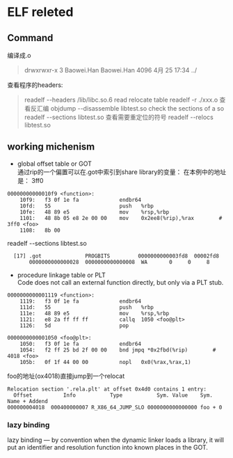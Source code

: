 # ELF releted

## Command
编译成.o
> drwxrwxr-x 3 Baowei.Han Baowei.Han  4096 4月  25 17:34 ../

查看程序的headers:
> readelf --headers /lib/libc.so.6
read relocate table
> readelf -r ./xxx.o
查看反汇编
> objdump --disassemble libtest.so
check the sections of a so
> readelf --sections libtest.so
查看需要重定位的符号
> readelf --relocs libtest.so



## working michenism
* global offset table or GOT\
通过rip的一个偏置可以在.got中索引到share library的变量：
在本例中的地址是： 3ff0
```
00000000000010f9 <function>:
    10f9:	f3 0f 1e fa          	endbr64 
    10fd:	55                   	push   %rbp
    10fe:	48 89 e5             	mov    %rsp,%rbp
    1101:	48 8b 05 e8 2e 00 00 	mov    0x2ee8(%rip),%rax        # 3ff0 <foo>
    1108:	8b 00 
```
readelf --sections libtest.so 
```
  [17] .got              PROGBITS         0000000000003fd8  00002fd8
       0000000000000028  0000000000000008  WA       0     0     8
```

* procedure linkage table or PLT\
Code does not call an external function directly, but only via a PLT stub.
```
0000000000001119 <function>:
    1119:	f3 0f 1e fa          	endbr64 
    111d:	55                   	push   %rbp
    111e:	48 89 e5             	mov    %rsp,%rbp
    1121:	e8 2a ff ff ff       	callq  1050 <foo@plt>
    1126:	5d                   	pop    
```
```
0000000000001050 <foo@plt>:
    1050:	f3 0f 1e fa          	endbr64 
    1054:	f2 ff 25 bd 2f 00 00 	bnd jmpq *0x2fbd(%rip)        # 4018 <foo>
    105b:	0f 1f 44 00 00       	nopl   0x0(%rax,%rax,1)
```
foo的地址(ox4018)直接jump到一个relocat
```
Relocation section '.rela.plt' at offset 0x4d0 contains 1 entry:
  Offset          Info           Type           Sym. Value    Sym. Name + Addend
000000004018  000400000007 R_X86_64_JUMP_SLO 0000000000000000 foo + 0
```

### lazy binding
lazy binding — by convention when the dynamic linker loads a library, it will put an identifier and resolution function into known places in the GOT.


